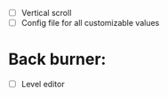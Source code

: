 - [ ] Vertical scroll
- [ ] Config file for all customizable values

# Back burner:

- [ ] Level editor
